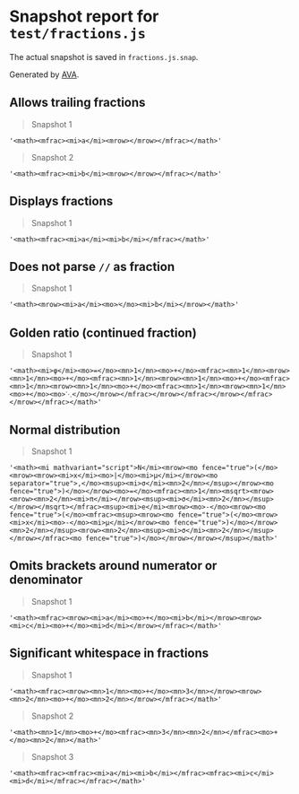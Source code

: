 # Snapshot report for `test/fractions.js`

The actual snapshot is saved in `fractions.js.snap`.

Generated by [AVA](https://ava.li).

## Allows trailing fractions

> Snapshot 1

    '<math><mfrac><mi>a</mi><mrow></mrow></mfrac></math>'

> Snapshot 2

    '<math><mfrac><mi>b</mi><mrow></mrow></mfrac></math>'

## Displays fractions

> Snapshot 1

    '<math><mfrac><mi>a</mi><mi>b</mi></mfrac></math>'

## Does not parse `//` as fraction

> Snapshot 1

    '<math><mrow><mi>a</mi><mo>⁄</mo><mi>b</mi></mrow></math>'

## Golden ratio (continued fraction)

> Snapshot 1

    '<math><mi>φ</mi><mo>=</mo><mn>1</mn><mo>+</mo><mfrac><mn>1</mn><mrow><mn>1</mn><mo>+</mo><mfrac><mn>1</mn><mrow><mn>1</mn><mo>+</mo><mfrac><mn>1</mn><mrow><mn>1</mn><mo>+</mo><mfrac><mn>1</mn><mrow><mn>1</mn><mo>+</mo><mo>⋱</mo></mrow></mfrac></mrow></mfrac></mrow></mfrac></mrow></mfrac></math>'

## Normal distribution

> Snapshot 1

    '<math><mi mathvariant="script">N</mi><mrow><mo fence="true">(</mo><mrow><mrow><mi>x</mi><mo>|</mo><mi>μ</mi></mrow><mo separator="true">,</mo><msup><mi>σ</mi><mn>2</mn></msup></mrow><mo fence="true">)</mo></mrow><mo>=</mo><mfrac><mn>1</mn><msqrt><mrow><mrow><mn>2</mn><mi>π</mi></mrow><msup><mi>σ</mi><mn>2</mn></msup></mrow></msqrt></mfrac><msup><mi>e</mi><mrow><mo>-</mo><mrow><mo fence="true">(</mo><mfrac><msup><mrow><mo fence="true">(</mo><mrow><mi>x</mi><mo>-</mo><mi>μ</mi></mrow><mo fence="true">)</mo></mrow><mn>2</mn></msup><mrow><mn>2</mn><msup><mi>σ</mi><mn>2</mn></msup></mrow></mfrac><mo fence="true">)</mo></mrow></mrow></msup></math>'

## Omits brackets around numerator or denominator

> Snapshot 1

    '<math><mfrac><mrow><mi>a</mi><mo>+</mo><mi>b</mi></mrow><mrow><mi>c</mi><mo>+</mo><mi>d</mi></mrow></mfrac></math>'

## Significant whitespace in fractions

> Snapshot 1

    '<math><mfrac><mrow><mn>1</mn><mo>+</mo><mn>3</mn></mrow><mrow><mn>2</mn><mo>+</mo><mn>2</mn></mrow></mfrac></math>'

> Snapshot 2

    '<math><mn>1</mn><mo>+</mo><mfrac><mn>3</mn><mn>2</mn></mfrac><mo>+</mo><mn>2</mn></math>'

> Snapshot 3

    '<math><mfrac><mfrac><mi>a</mi><mi>b</mi></mfrac><mfrac><mi>c</mi><mi>d</mi></mfrac></mfrac></math>'
